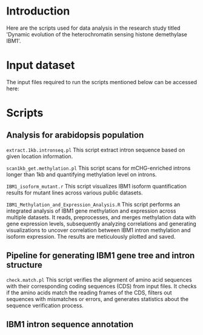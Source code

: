 # Introduction
Here are the scripts used for data analysis in the research study titled 'Dynamic evolution of the heterochromatin sensing histone demethylase IBM1'.

# Input dataset
The input files required to run the scripts mentioned below can be accessed here:

# Scripts


## Analysis for arabidopsis population

`extract.1kb.intronseq.pl`   This script extract intron sequence based on given location information.

`scan1kb_get.methylation.pl`  This script scans for mCHG-enriched introns longer than 1kb and quantifying methylation level on introns.

`IBM1_isoform_mutant.r`  This script visualizes IBM1 isoform quantification results for mutant lines across various public datasets.

`IBM1_Methylation_and_Expression_Analysis.R`  This script performs an integrated analysis of IBM1 gene methylation and expression across multiple datasets. It reads, preprocesses, and merges methylation data with gene expression levels, subsequently analyzing correlations and generating visualizations to uncover correlation between IBM1 intron methylation and isoform expression. The results are meticulously plotted and saved.

## Pipeline for generating IBM1 gene tree and intron structure

`check.match.pl` This script verifies the alignment of amino acid sequences with their corresponding coding sequences (CDS) from input files. It checks if the amino acids match the reading frames of the CDS, filters out sequences with mismatches or errors, and generates statistics about the sequence verification process. 

## IBM1 intron sequence annotation
 
